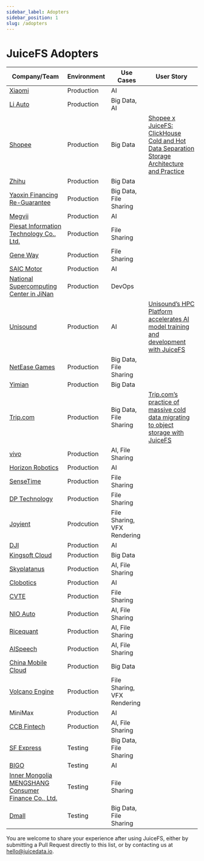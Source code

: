 ```yaml
---
sidebar_label: Adopters
sidebar_position: 1
slug: /adopters
---
```


# JuiceFS Adopters

| Company/Team                                                                            | Environment | Use Cases                   | User Story                                                                                                                                                                                          |
|-----------------------------------------------------------------------------------------|-------------|-----------------------------|-----------------------------------------------------------------------------------------------------------------------------------------------------------------------------------------------------|
| [Xiaomi](https://www.mi.com/global)                                                     | Production  | AI                          |                                                                                                                                                                                                     |
| [Li Auto](https://www.lixiang.com/en)                                                   | Production  | Big Data, AI                |                                                                                                                                                                                                     |
| [Shopee](https://shopee.com)                                                            | Production  | Big Data                    | [Shopee x JuiceFS: ClickHouse Cold and Hot Data Separation Storage Architecture and Practice](https://juicefs.com/en/blog/shopee-clickhouse-with-juicefs)                                           |
| [Zhihu](https://www.zhihu.com)                                                          | Production  | Big Data                    |                                                                                                                                                                                                     |
| [Yaoxin Financing Re-Guarantee](https://www.yaoxinhd.com)                               | Production  | Big Data, File Sharing      |                                                                                                                                                                                                     |
| [Megvii](https://megvii.com)                                                            | Production  | AI                          |                                                                                                                                                                                                     |
| [Piesat Information Technology Co., Ltd.](https://www.piesat.cn)                        | Production  | File Sharing                |                                                                                                                                                                                                     |
| [Gene Way](https://www.geneway.cn)                                                      | Production  | File Sharing                |                                                                                                                                                                                                     |
| [SAIC Motor](https://www.saicmotor.com/english)                                         | Production  | AI                          |                                                                                                                                                                                                     |
| [National Supercomputing Center in JiNan](https://www.nsccjn.cn/)                       | Production  | DevOps                      |                                                                                                                                                                                                     |
| [Unisound](https://www.unisound.com)                                                    | Production  | AI                          | [Unisound’s HPC Platform accelerates AI model training and development with JuiceFS](https://juicefs.com/en/blog/unisounds-hpc-platform-accelerates-ai-model-training-and-development-with-juicefs) |
| [NetEase Games](https://www.neteasegames.com)                                           | Production  | Big Data, File Sharing      |                                                                                                                                                                                                     |
| [Yimian](https://www.yimian.io)                                                         | Production  | Big Data                    |                                                                                                                                                                                                     |
| [Trip.com](https://www.trip.com)                                                        | Production  | Big Data, File Sharing      | [Trip.com’s practice of massive cold data migrating to object storage with JuiceFS](https://juicefs.com/en/blog/user-stories/a-practice-of-massive-cold-data-migrating-to-oss-with-juicefs)         |
| [vivo](https://www.vivo.com)                                                            | Production  | AI, File Sharing            |                                                                                                                                                                                                     |
| [Horizon Robotics](https://horizon.ai)                                                  | Production  | AI                          |                                                                                                                                                                                                     |
| [SenseTime](https://www.sensetime.com/en)                                               | Production  | File Sharing                |                                                                                                                                                                                                     |
| [DP Technology](https://www.dp.tech)                                                    | Production  | File Sharing                |                                                                                                                                                                                                     |
| [Joyient](http://www.joyient.com)                                                       | Prodcution  | File Sharing, VFX Rendering |                                                                                                                                                                                                     |
| [DJI](https://www.dji.com)                                                              | Production  | AI                          |                                                                                                                                                                                                     |
| [Kingsoft Cloud](https://en.ksyun.com)                                                  | Production  | Big Data                    |                                                                                                                                                                                                     |
| [Skyplatanus](https://www.kuaidianyuedu.com)                                            | Production  | AI, File Sharing            |                                                                                                                                                                                                     |
| [Clobotics](https://clobotics.com)                                                      | Production  | AI                          |                                                                                                                                                                                                     |
| [CVTE](http://www.cvte.com/en)                                                          | Production  | File Sharing                |                                                                                                                                                                                                     |
| [NIO Auto](https://www.nio.com)                                                         | Production  | AI, File Sharing            |                                                                                                                                                                                                     |
| [Ricequant](https://www.ricequant.com)                                                  | Production  | AI, File Sharing            |                                                                                                                                                                                                     |
| [AISpeech](https://www.aispeech.com)                                                    | Production  | AI, File Sharing            |                                                                                                                                                                                                     |
| [China Mobile Cloud](https://ecloud.he.chinamobile.com)                                 | Production  | Big Data                    |                                                                                                                                                                                                     |
| [Volcano Engine](https://www.volcengine.com)                                            | Production  | File Sharing, VFX Rendering |                                                                                                                                                                                                     |
| MiniMax                                                                                 | Production  | AI                          |                                                                                                                                                                                                     |
| [CCB Fintech](https://www.ccbft.com)                                                    | Production  | AI, File Sharing            |                                                                                                                                                                                                     |
| [SF Express](https://www.sf-express.com)                                                | Testing     | Big Data, File Sharing      |                                                                                                                                                                                                     |
| [BIGO](https://bigo.tv)                                                                 | Testing     | AI                          |                                                                                                                                                                                                     |
| [Inner Mongolia MENGSHANG Consumer Finance Co., Ltd.](https://www.mengshangxiaofei.com) | Testing     | File Sharing                |                                                                                                                                                                                                     |
| [Dmall](https://www.dmall.com/en)                                                       | Testing     | Big Data, File Sharing      |                                                                                                                                                                                                     |

You are welcome to share your experience after using JuiceFS, either by submitting a Pull Request directly to this list, or by contacting us at hello@juicedata.io.
